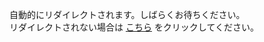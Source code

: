 自動的にリダイレクトされます。しばらくお待ちください。  
リダイレクトされない場合は [こちら](https://discord.gg/cSvGt2uuMf) をクリックしてください。

<script setup>
import { useRoute, useRouter } from 'vitepress';
const router = useRouter();
if (typeof window !== 'undefined') {
  if (window.dataLayer) {
    window.dataLayer.push("event", "click_join_link", {
      event_category: "engagement",
    });
  }
  window.location.href = "https://discord.gg/cSvGt2uuMf";
}
</script>